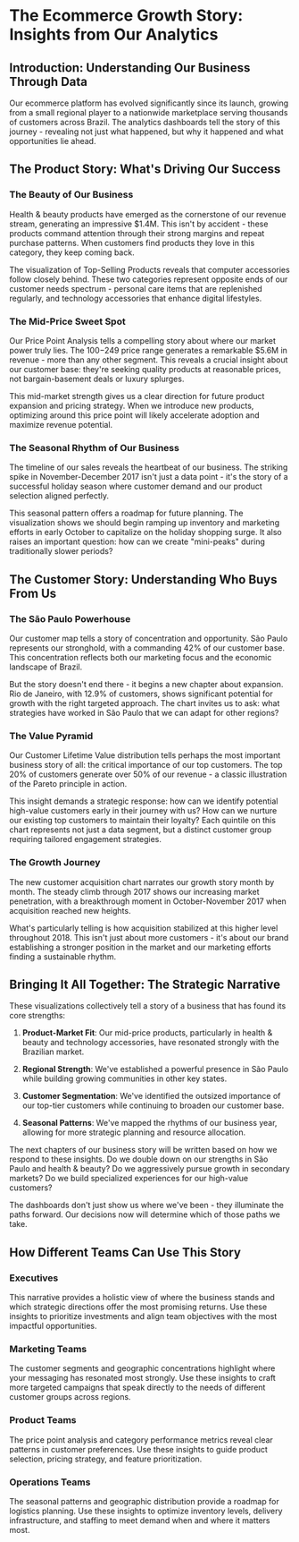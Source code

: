 # The Ecommerce Growth Story: Insights from Our Analytics

## Introduction: Understanding Our Business Through Data

Our ecommerce platform has evolved significantly since its launch, growing from a small regional player to a nationwide marketplace serving thousands of customers across Brazil. The analytics dashboards tell the story of this journey - revealing not just what happened, but why it happened and what opportunities lie ahead.

## The Product Story: What's Driving Our Success

### The Beauty of Our Business

Health & beauty products have emerged as the cornerstone of our revenue stream, generating an impressive $1.4M. This isn't by accident - these products command attention through their strong margins and repeat purchase patterns. When customers find products they love in this category, they keep coming back.

The visualization of Top-Selling Products reveals that computer accessories follow closely behind. These two categories represent opposite ends of our customer needs spectrum - personal care items that are replenished regularly, and technology accessories that enhance digital lifestyles.

### The Mid-Price Sweet Spot

Our Price Point Analysis tells a compelling story about where our market power truly lies. The $100-$249 price range generates a remarkable $5.6M in revenue - more than any other segment. This reveals a crucial insight about our customer base: they're seeking quality products at reasonable prices, not bargain-basement deals or luxury splurges.

This mid-market strength gives us a clear direction for future product expansion and pricing strategy. When we introduce new products, optimizing around this price point will likely accelerate adoption and maximize revenue potential.

### The Seasonal Rhythm of Our Business

The timeline of our sales reveals the heartbeat of our business. The striking spike in November-December 2017 isn't just a data point - it's the story of a successful holiday season where customer demand and our product selection aligned perfectly.

This seasonal pattern offers a roadmap for future planning. The visualization shows we should begin ramping up inventory and marketing efforts in early October to capitalize on the holiday shopping surge. It also raises an important question: how can we create "mini-peaks" during traditionally slower periods?

## The Customer Story: Understanding Who Buys From Us

### The São Paulo Powerhouse

Our customer map tells a story of concentration and opportunity. São Paulo represents our stronghold, with a commanding 42% of our customer base. This concentration reflects both our marketing focus and the economic landscape of Brazil.

But the story doesn't end there - it begins a new chapter about expansion. Rio de Janeiro, with 12.9% of customers, shows significant potential for growth with the right targeted approach. The chart invites us to ask: what strategies have worked in São Paulo that we can adapt for other regions?

### The Value Pyramid

Our Customer Lifetime Value distribution tells perhaps the most important business story of all: the critical importance of our top customers. The top 20% of customers generate over 50% of our revenue - a classic illustration of the Pareto principle in action.

This insight demands a strategic response: how can we identify potential high-value customers early in their journey with us? How can we nurture our existing top customers to maintain their loyalty? Each quintile on this chart represents not just a data segment, but a distinct customer group requiring tailored engagement strategies.

### The Growth Journey

The new customer acquisition chart narrates our growth story month by month. The steady climb through 2017 shows our increasing market penetration, with a breakthrough moment in October-November 2017 when acquisition reached new heights.

What's particularly telling is how acquisition stabilized at this higher level throughout 2018. This isn't just about more customers - it's about our brand establishing a stronger position in the market and our marketing efforts finding a sustainable rhythm.

## Bringing It All Together: The Strategic Narrative

These visualizations collectively tell a story of a business that has found its core strengths:

1. **Product-Market Fit**: Our mid-price products, particularly in health & beauty and technology accessories, have resonated strongly with the Brazilian market.

2. **Regional Strength**: We've established a powerful presence in São Paulo while building growing communities in other key states.

3. **Customer Segmentation**: We've identified the outsized importance of our top-tier customers while continuing to broaden our customer base.

4. **Seasonal Patterns**: We've mapped the rhythms of our business year, allowing for more strategic planning and resource allocation.

The next chapters of our business story will be written based on how we respond to these insights. Do we double down on our strengths in São Paulo and health & beauty? Do we aggressively pursue growth in secondary markets? Do we build specialized experiences for our high-value customers?

The dashboards don't just show us where we've been - they illuminate the paths forward. Our decisions now will determine which of those paths we take.

## How Different Teams Can Use This Story

### Executives

This narrative provides a holistic view of where the business stands and which strategic directions offer the most promising returns. Use these insights to prioritize investments and align team objectives with the most impactful opportunities.

### Marketing Teams

The customer segments and geographic concentrations highlight where your messaging has resonated most strongly. Use these insights to craft more targeted campaigns that speak directly to the needs of different customer groups across regions.

### Product Teams

The price point analysis and category performance metrics reveal clear patterns in customer preferences. Use these insights to guide product selection, pricing strategy, and feature prioritization.

### Operations Teams

The seasonal patterns and geographic distribution provide a roadmap for logistics planning. Use these insights to optimize inventory levels, delivery infrastructure, and staffing to meet demand when and where it matters most.
